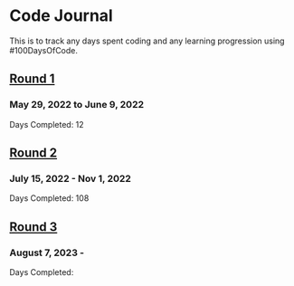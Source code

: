 # Code Journal
This is to track any days spent coding and any learning progression using #100DaysOfCode.  

## [Round 1](https://github.com/jasminepvo/code-journal/blob/main/round1.md) 
### May 29, 2022 to June 9, 2022
Days Completed: 12

## [Round 2](https://github.com/jasminepvo/100devs/blob/main/journal.md?plain=1)
### July 15, 2022 - Nov 1, 2022
Days Completed: 108

## [Round 3](https://github.com/jasminepvo/code-journal/blob/main/round3.md)
### August 7, 2023 -
Days Completed: 
